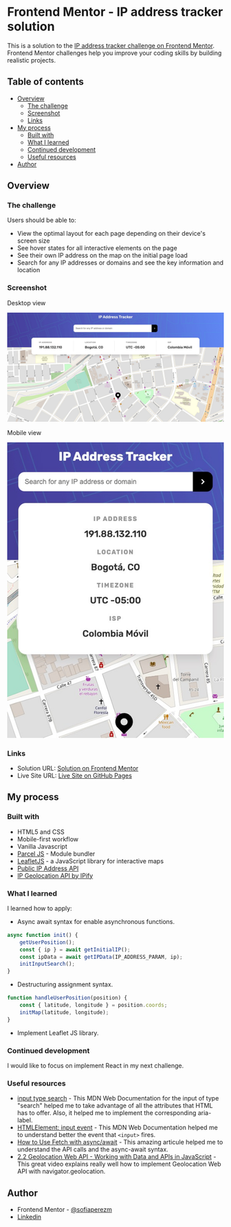 # Frontend Mentor - IP address tracker solution

This is a solution to the [IP address tracker challenge on Frontend Mentor](https://www.frontendmentor.io/challenges/ip-address-tracker-I8-0yYAH0). Frontend Mentor challenges help you improve your coding skills by building realistic projects. 

## Table of contents

- [Overview](#overview)
  - [The challenge](#the-challenge)
  - [Screenshot](#screenshot)
  - [Links](#links)
- [My process](#my-process)
  - [Built with](#built-with)
  - [What I learned](#what-i-learned)
  - [Continued development](#continued-development)
  - [Useful resources](#useful-resources)
- [Author](#author)

## Overview

### The challenge

Users should be able to:

- View the optimal layout for each page depending on their device's screen size
- See hover states for all interactive elements on the page
- See their own IP address on the map on the initial page load
- Search for any IP addresses or domains and see the key information and location

### Screenshot

Desktop view

![Desktop view](images/desktop-screenshot.jpeg)

Mobile view

![Mobile view](images/mobile-screenshot.jpeg)

### Links

- Solution URL: [Solution on Frontend Mentor](https://www.frontendmentor.io/solutions/mobilefirst-ip-tracker-using-vanilla-javascript-PWFFlVfub)
- Live Site URL: [Live Site on GitHub Pages](https://sofiaperezm.github.io/ip-address-tracker-master/)

## My process

### Built with

- HTML5 and CSS
- Mobile-first workflow
- Vanilla Javascript
- [Parcel JS](https://parceljs.org/) - Module bundler
- [LeafletJS](https://leafletjs.com/) - a JavaScript library
for interactive maps
- [Public IP Address API](https://www.ipify.org/)
- [IP Geolocation API by IPify](https://geo.ipify.org/)

### What I learned

I learned how to apply: 

- Async await syntax for enable asynchronous functions.
```js
async function init() {
    getUserPosition();
    const { ip } = await getInitialIP();
    const ipData = await getIPData(IP_ADDRESS_PARAM, ip);
    initInputSearch();
}
```

- Destructuring assignment syntax.
```js
function handleUserPosition(position) {
    const { latitude, longitude } = position.coords;
    initMap(latitude, longitude);
}
```

- Implement Leaflet JS library.


### Continued development

I would like to focus on implement React in my next challenge.  

### Useful resources

- [input type search](https://developer.mozilla.org/en-US/docs/Web/HTML/Element/input/search) - This MDN Web Documentation for the input of type "search" helped me to take advantage of all the attributes that HTML has to offer. Also, it helped me to implement the corresponding aria-label.
- [HTMLElement: input event](https://developer.mozilla.org/en-US/docs/Web/API/HTMLElement/input_event) - This MDN Web Documentation helped me to understand better the event that `<input>` fires.
- [How to Use Fetch with async/await](https://dmitripavlutin.com/javascript-fetch-async-await/) - This amazing articule helped me to understand the API calls and the async-await syntax.
- [2.2 Geolocation Web API - Working with Data and APIs in JavaScript](https://www.youtube.com/watch?v=3ls013DBcww&ab_channel=TheCodingTrain) - This great video explains really well how to implement Geolocation Web API with navigator.geolocation. 

## Author

- Frontend Mentor - [@sofiaperezm](https://www.frontendmentor.io/profile/sofiaperezm)
- [Linkedin](https://www.linkedin.com/in/sofiaperezmantilla/)
